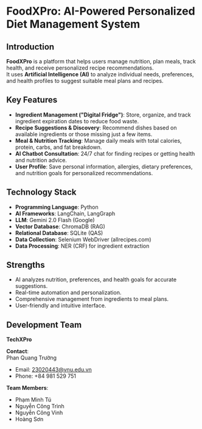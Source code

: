 # FoodXPro: AI-Powered Personalized Diet Management System

## Introduction

**FoodXPro** is a platform that helps users manage nutrition, plan meals, track health, and receive personalized recipe recommendations.  
It uses **Artificial Intelligence (AI)** to analyze individual needs, preferences, and health profiles to suggest suitable meal plans and recipes.

## Key Features

- **Ingredient Management ("Digital Fridge")**: Store, organize, and track ingredient expiration dates to reduce food waste.  
- **Recipe Suggestions & Discovery**: Recommend dishes based on available ingredients or those missing just a few items.  
- **Meal & Nutrition Tracking**: Manage daily meals with total calories, protein, carbs, and fat breakdown.  
- **AI Chatbot Consultation**: 24/7 chat for finding recipes or getting health and nutrition advice.  
- **User Profile**: Save personal information, allergies, dietary preferences, and nutrition goals for personalized recommendations.

## Technology Stack

- **Programming Language**: Python  
- **AI Frameworks**: LangChain, LangGraph  
- **LLM**: Gemini 2.0 Flash (Google)  
- **Vector Database**: ChromaDB (RAG)  
- **Relational Database**: SQLite (QAS)  
- **Data Collection**: Selenium WebDriver (allrecipes.com)  
- **Data Processing**: NER (CRF) for ingredient extraction

## Strengths

- AI analyzes nutrition, preferences, and health goals for accurate suggestions.  
- Real-time automation and personalization.  
- Comprehensive management from ingredients to meal plans.  
- User-friendly and intuitive interface.

## Development Team

**TechXPro**  

**Contact**:  
Phan Quang Trường  
- Email: 23020443@vnu.edu.vn  
- Phone: +84 981 529 751  

**Team Members**:  
- Phạm Minh Tú  
- Nguyễn Công Trình  
- Nguyễn Công Vinh  
- Hoàng Sơn  